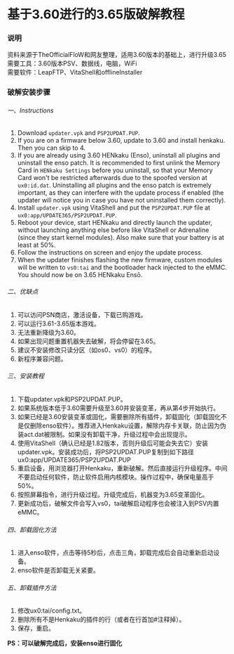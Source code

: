 # 基于3.60进行的3.65版破解教程  

### 说明  
资料来源于TheOfficialFloW和网友整理，适用3.60版本的基础上，进行升级3.65   
需要工具：3.60版本PSV、数据线，电脑，WiFi  
需要软件：LeapFTP、VitaShell和offlineInstaller  

### 破解安装步骤  
###### 一、Instructions  
1. Download ``updater.vpk`` and ``PSP2UPDAT.PUP``.
2. If you are on a firmware below 3.60, update to 3.60 and install henkaku. Then you can skip to 4.
3. If you are already using 3.60 HENkaku (Enso), uninstall all plugins and uninstall the enso patch. It is recommended to first unlink the Memory Card in ``HENkaku Settings`` before you uninstall, so that your Memory Card won't be restricted afterwards due to the spoofed version at ``ux0:id.dat``. Uninstalling all plugins and the enso patch is extremely important, as they can interfere with the update process if enabled (the updater will notice you in case you have not uninstalled them correctly).
4. Install ``updater.vpk`` using VitaShell and put the ``PSP2UPDAT.PUP`` file at ``ux0:app/UPDATE365/PSP2UPDAT.PUP``.
5. Reboot your device, start HENkaku and directly launch the updater, without launching anything else before like VitaShell or Adrenaline (since they start kernel modules). Also make sure that your battery is at least at 50%.
6. Follow the instructions on screen and enjoy the update process.
7. When the updater finishes flashing the new firmware, custom modules will be written to ``vs0:tai`` and the bootloader hack injected to the eMMC. You should now be on 3.65 HENkaku Ensō.

###### 二、优缺点
1. 可以访问PSN商店，激活设备，下载已购游戏。  
2. 可以运行3.61-3.65版本游戏。  
3. 无法重新降级为3.60。  
4. 如果出现问题重置机器失去破解，将会停留在3.65。  
5. 建议不安装修改只读分区（如os0、vs0）的程序。
6. 新程序兼容问题。  

###### 三、安装教程
1. 下载updater.vpk和PSP2UPDAT.PUP。
2. 如果系统版本低于3.60需要升级至3.60并安装变革，再从第4步开始执行。
3. 如果已经是3.60安装变革或固化，需要删除所有插件，卸载固化（卸载固化不是仅删除enso软件）。推荐进入Henkaku设置，解除内存卡关联，防止因为伪装act.dat被限制。如果没有卸载干净，升级过程中会出现提示。
4. 使用VitaShell（确认已经是1.82版本，否则升级后可能会失去它）安装updater.vpk。安装成功后，将PSP2UPDAT.PUP复制到如下路径 ux0:app/UPDATE365/PSP2UPDAT.PUP
5. 重启设备，用浏览器打开Henkaku，重新破解。然后直接运行升级程序。中间不要启动任何软件，防止软件启用内核模块。操作过程中，确保电量高于50%。
6. 按照屏幕指令，进行升级过程。升级完成后，机器变为3.65变革固化。
7. 更新成功后，破解文件会写入vs0，tai破解启动程序也会被注入到PSV内置eMMC。

###### 四、卸载固化方法
1. 进入enso软件，点击等待5秒后，点击三角，卸载完成后会自动重新启动设备。
2. enso软件是否卸载无关紧要。

###### 五、卸载插件方法
1. 修改ux0:tai/config.txt。
2. 删除所有不是Henkaku的插件的行（或者在行首加#注释掉）。
3. 保存，重启。

**PS：可以破解完成后，安装enso进行固化**

